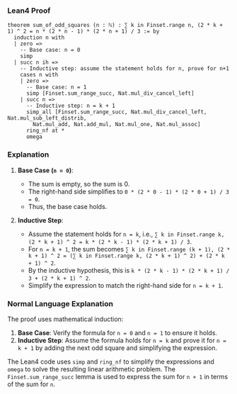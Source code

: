 ### Lean4 Proof

```lean4
theorem sum_of_odd_squares (n : ℕ) : ∑ k in Finset.range n, (2 * k + 1) ^ 2 = n * (2 * n - 1) * (2 * n + 1) / 3 := by
  induction n with
  | zero =>
    -- Base case: n = 0
    simp
  | succ n ih =>
    -- Inductive step: assume the statement holds for n, prove for n+1
    cases n with
    | zero =>
      -- Base case: n = 1
      simp [Finset.sum_range_succ, Nat.mul_div_cancel_left]
    | succ n =>
      -- Inductive step: n = k + 1
      simp_all [Finset.sum_range_succ, Nat.mul_div_cancel_left, Nat.mul_sub_left_distrib,
        Nat.mul_add, Nat.add_mul, Nat.mul_one, Nat.mul_assoc]
      ring_nf at *
      omega
```

### Explanation

1. **Base Case (`n = 0`)**:
   - The sum is empty, so the sum is 0.
   - The right-hand side simplifies to `0 * (2 * 0 - 1) * (2 * 0 + 1) / 3 = 0`.
   - Thus, the base case holds.

2. **Inductive Step**:
   - Assume the statement holds for `n = k`, i.e., `∑ k in Finset.range k, (2 * k + 1) ^ 2 = k * (2 * k - 1) * (2 * k + 1) / 3`.
   - For `n = k + 1`, the sum becomes `∑ k in Finset.range (k + 1), (2 * k + 1) ^ 2 = (∑ k in Finset.range k, (2 * k + 1) ^ 2) + (2 * k + 1) ^ 2`.
   - By the inductive hypothesis, this is `k * (2 * k - 1) * (2 * k + 1) / 3 + (2 * k + 1) ^ 2`.
   - Simplify the expression to match the right-hand side for `n = k + 1`.

### Normal Language Explanation

The proof uses mathematical induction:

1. **Base Case**: Verify the formula for `n = 0` and `n = 1` to ensure it holds.
2. **Inductive Step**: Assume the formula holds for `n = k` and prove it for `n = k + 1` by adding the next odd square and simplifying the expression.

The Lean4 code uses `simp` and `ring_nf` to simplify the expressions and `omega` to solve the resulting linear arithmetic problem. The `Finset.sum_range_succ` lemma is used to express the sum for `n + 1` in terms of the sum for `n`.